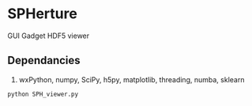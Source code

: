 # SPHerture
 GUI Gadget HDF5 viewer

## Dependancies

1. wxPython, numpy, SciPy, h5py, matplotlib, threading, numba, sklearn

```bash
python SPH_viewer.py
```
